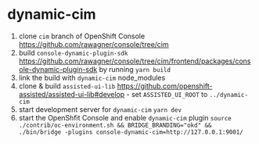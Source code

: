 # dynamic-cim

1. clone `cim` branch of OpenShift Console https://github.com/rawagner/console/tree/cim
2. build `console-dynamic-plugin-sdk` https://github.com/rawagner/console/tree/cim/frontend/packages/console-dynamic-plugin-sdk by running `yarn build`
3. link the build with `dynamic-cim` node_modules
4. clone & build `assisted-ui-lib` https://github.com/openshift-assisted/assisted-ui-lib#develop - set `ASSISTED_UI_ROOT` to `../dynamic-cim`
5. start development server for `dynamic-cim` `yarn dev`
6. start the OpenShfit Console and enable `dynamic-cim` plugin `source ./contrib/oc-environment.sh && BRIDGE_BRANDING="okd" && ./bin/bridge -plugins console-dynamic-cim=http://127.0.0.1:9001/`

